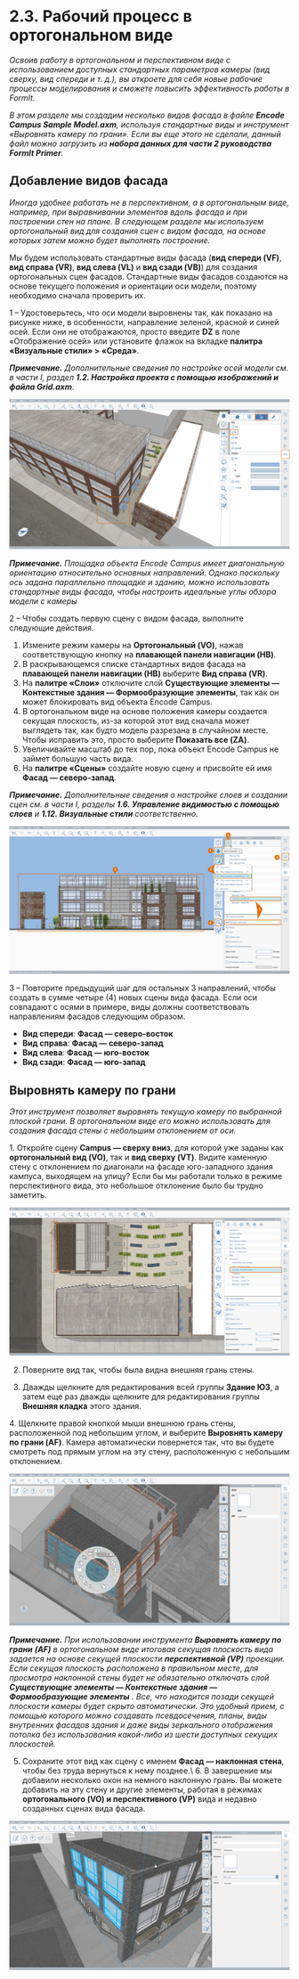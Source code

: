 # 2.3. Рабочий процесс в ортогональном виде

_Освоив работу в ортогональном и перспективном виде с использованием доступных стандартных параметров камеры (вид сверху, вид спереди и т. д.), вы откроете для себя новые рабочие процессы моделирования и сможете повысить эффективность работы в FormIt._

_В этом разделе мы создадим несколько видов фасада в файле_ _**Encode Campus Sample Model.axm**, используя стандартные виды и инструмент «Выровнять камеру по грани». Если вы еще этого не сделали, данный файл можно загрузить из_ _**набора данных для части 2 руководства FormIt Primer**._

## Добавление видов фасада

_Иногда удобнее работать не в перспективном, а в ортогональным виде, например, при выравнивании элементов вдоль фасада и при построении стен на плане. В следующем разделе мы используем ортогональный вид для создания сцен с видом фасада, на основе которых затем можно будет выполнять построение._

Мы будем использовать стандартные виды фасада (**вид спереди (VF)**, **вид справа (VR)**, **вид слева (VL)** и **вид сзади (VB)**) для создания ортогональных сцен фасадов. Стандартные виды фасадов создаются на основе текущего положения и ориентации оси модели, поэтому необходимо сначала проверить их.

1 – Удостоверьтесь, что оси модели выровнены так, как показано на рисунке ниже, в особенности, направление зеленой, красной и синей осей. Если они не отображаются, просто введите **DZ** в поле «Отображение осей» или установите флажок на вкладке **палитра «Визуальные стили» > «Среда»**.

_**Примечание.**_ _Дополнительные сведения по настройке осей модели см. в части I, раздел_ _**1.2. Настройка проекта с помощью изображений и файла Grid.axm**_.

![](<../../.gitbook/assets/0 (7).png>)

_**Примечание.** Площадка объекта Encode Campus имеет диагональную ориентацию относительно основных направлений. Однако поскольку ось задана параллельно площадке и зданию, можно использовать стандартные виды фасада, чтобы настроить идеальные углы обзора модели с камеры_

2 – Чтобы создать первую сцену с видом фасада, выполните следующие действия.

1. Измените режим камеры на **Ортогональный (VO)**, нажав соответствующую кнопку на **плавающей панели навигации (HB)**.
2. В раскрывающемся списке стандартных видов фасада на **плавающей панели навигации (HB)** выберите **Вид справа (VR)**.
3. На **палитре «Слои»** отключите слой **Существующие элементы — Контекстные здания — Формообразующие элементы**, так как он может блокировать вид объекта Encode Campus.
4. В ортогональном виде на основе положения камеры создается секущая плоскость, из-за которой этот вид сначала может выглядеть так, как будто модель разрезана в случайном месте. Чтобы исправить это, просто выберите **Показать все (ZA)**.
5. Увеличивайте масштаб до тех пор, пока объект Encode Campus не займет большую часть вида.
6. На **палитре «Сцены»** создайте новую сцену и присвойте ей имя **Фасад — северо-запад**.

_**Примечание.**_ _Дополнительные сведения о настройке слоев и создании сцен см. в части I, разделы_ _**1.6. Управление видимостью с помощью слоев**_ _и_ _**1.12. Визуальные стили** соответственно._

![](<../../.gitbook/assets/1 (10) (1).png>)

3 – Повторите предыдущий шаг для остальных 3 направлений, чтобы создать в сумме четыре (4) новых сцены вида фасада. Если оси совпадают с осями в примере, виды должны соответствовать направлениям фасадов следующим образом.

* **Вид спереди**: **Фасад — северо-восток**
* **Вид справа**: **Фасад — северо-запад**
* **Вид слева**: **Фасад — юго-восток**
* **Вид сзади**: **Фасад — юго-запад**

## **Выровнять камеру по грани**

_Этот инструмент позволяет выровнять текущую камеру по выбранной плоской грани. В ортогональном виде его можно использовать для создания фасада стены с небольшим отклонением от оси._

1. Откройте сцену **Campus — сверху вниз**, для которой уже заданы как **ортогональный вид (VO)**, так и **вид сверху (VT)**. Видите каменную стену с отклонением по диагонали на фасаде юго-западного здания кампуса, выходящем на улицу? Если бы мы работали только в режиме перспективного вида, это небольшое отклонение было бы трудно заметить.

![](<../../.gitbook/assets/2 (8) (1).png>)

2. Поверните вид так, чтобы была видна внешняя грань стены.

3. Дважды щелкните для редактирования всей группы **Здание ЮЗ**, а затем еще раз дважды щелкните для редактирования группы **Внешняя кладка** этого здания.

4. Щелкните правой кнопкой мыши внешнюю грань стены, расположенной под небольшим углом, и выберите **Выровнять камеру по грани (AF)**. Камера автоматически повернется так, что вы будете смотреть под прямым углом на эту стену, расположенную с небольшим отклонением.

![](<../../.gitbook/assets/3 (9).png>)

_**Примечание.**_ _При использовании инструмента_ _**Выровнять камеру по грани**_ _**(AF)**_ _в ортогональном виде итоговая секущая плоскость вида задается на основе секущей плоскости_ _**перспективной (VP)**_ _проекции. Если секущая плоскость расположена в правильном месте, для просмотра наклонной стены будет не обязательно отключать слой_ _**Существующие элементы — Контекстные здания — Формообразующие элементы**_ _. Все, что находится позади секущей плоскости камеры будет скрыто автоматически. Это удобный прием, с помощью которого можно создавать псевдосечения, планы, виды внутренних фасадов здания и даже виды зеркального отображения потолка без использования какой-либо из шести доступных секущих плоскостей._

5. Сохраните этот вид как сцену с именем **Фасад — наклонная стена**, чтобы без труда вернуться к нему позднее.\ 6. В завершение мы добавили несколько окон на немного наклонную грань. Вы можете добавить на эту стену и другие элементы, работая в режимах **ортогонального (VO) и перспективного (VP)** вида и недавно созданных сценах вида фасада.

![SW Building with six (6) new windows added along the angled face.](<../../.gitbook/assets/4 (10) (1).png>)
